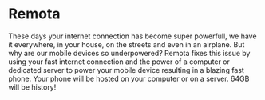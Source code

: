 # Remota
These days your internet connection has become super powerfull, we have it everywhere, in your house, on the streets and even in an airplane. But why are our mobile devices so underpowered? Remota fixes this issue by using your fast internet connection and the power of a computer or dedicated server to power your mobile device resulting in a blazing fast phone. Your phone will be hosted on your computer or on a server. 64GB will be history!
